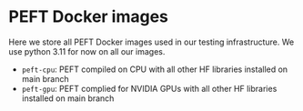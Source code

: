 # PEFT Docker images

Here we store all PEFT Docker images used in our testing infrastructure. We use python 3.11 for now on all our images.

- `peft-cpu`: PEFT compiled on CPU with all other HF libraries installed on main branch
- `peft-gpu`: PEFT complied for NVIDIA GPUs with all other HF libraries installed on main branch
